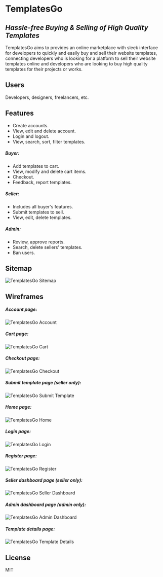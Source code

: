 # TemplatesGo
## _Hassle-free Buying & Selling of High Quality Templates_
TemplatesGo aims to provides an online marketplace with sleek interface for developers to quickly and easily buy and sell their website templates, connecting developers who is looking for a platform to sell their website templates online and developers who are looking to buy high quality templates for their projects or works.

## Users
Developers, designers, freelancers, etc.

## Features
- Create accounts.
- View, edit and delete account.
- Login and logout.
- View, search, sort, filter templates.
##### Buyer:
- Add templates to cart.
- View, modify and delete cart items.
- Checkout.
- Feedback, report templates.
##### Seller:
- Includes all buyer's features.
- Submit templates to sell.
- View, edit, delete templates.
##### Admin:
- Review, approve reports.
- Search, delete sellers' templates.
- Ban users.

## Sitemap
![TemplatesGo Sitemap](https://raw.githubusercontent.com/dunghuynh-teaching/prj301-se1615-05/main/assets/sitemap/TemplatesGo_Sitemap.png?token=GHSAT0AAAAAABMSBDJGSPIIDVOBGPHWVFDAYQGOVZQ)

## Wireframes

##### Account page:
![TemplatesGo Account](https://raw.githubusercontent.com/dunghuynh-teaching/prj301-se1615-05/main/assets/wireframes/TemplatesGo_Account.png?token=GHSAT0AAAAAABMSBDJGQMQJLPHO7LEHHRTEYQGOWGA)

##### Cart page:
![TemplatesGo Cart](https://raw.githubusercontent.com/dunghuynh-teaching/prj301-se1615-05/main/assets/wireframes/TemplatesGo_Cart.png?token=GHSAT0AAAAAABMSBDJG4NFP5FE4ULPHPHKKYQGOPDA)

##### Checkout page:
![TemplatesGo Checkout](https://raw.githubusercontent.com/dunghuynh-teaching/prj301-se1615-05/main/assets/wireframes/TemplatesGo_Checkout.png?token=GHSAT0AAAAAABMSBDJGLMWAZK22D3A4RQUAYQGOPNA)

##### Submit template page (seller only):
![TemplatesGo Submit Template](https://raw.githubusercontent.com/dunghuynh-teaching/prj301-se1615-05/main/assets/wireframes/TemplatesGo_SubmitTemplate.png?token=GHSAT0AAAAAABMSBDJHJOWY4TBDL37MMZK2YQGOPYQ)

##### Home page:
![TemplatesGo Home](https://raw.githubusercontent.com/dunghuynh-teaching/prj301-se1615-05/main/assets/wireframes/TemplatesGo_Home.png?token=GHSAT0AAAAAABMSBDJGTCQ56KUZF6ZUWZQCYQGOQAA)

##### Login page:
![TemplatesGo Login](https://raw.githubusercontent.com/dunghuynh-teaching/prj301-se1615-05/main/assets/wireframes/TemplatesGo_Login.jpg?token=GHSAT0AAAAAABMSBDJG3XJ4LVDFJKOK3PVAYQGOQNA)

##### Register page:
![TemplatesGo Register](https://raw.githubusercontent.com/dunghuynh-teaching/prj301-se1615-05/main/assets/wireframes/TemplatesGo_Register.png?token=GHSAT0AAAAAABMSBDJHYON2UHTM2PIOUQWUYQGOQXQ)

##### Seller dashboard page (seller only):
![TemplatesGo Seller Dashboard](https://raw.githubusercontent.com/dunghuynh-teaching/prj301-se1615-05/main/assets/wireframes/TemplatesGo_SellerDashboard.jpg?token=GHSAT0AAAAAABMSBDJHJXDFJANLVKRTMINIYQGORBA)

##### Admin dashboard page (admin only):
![TemplatesGo Admin Dashboard](https://raw.githubusercontent.com/dunghuynh-teaching/prj301-se1615-05/main/assets/wireframes/TemplatesGo_AdminDashboard.png?token=GHSAT0AAAAAABMSBDJHTDEKKJ3JD36JWD5WYQGORJA)

##### Template details page:
![TemplatesGo Template Details](https://raw.githubusercontent.com/dunghuynh-teaching/prj301-se1615-05/main/assets/wireframes/TemplatesGo_TemplateDetails.jpg?token=GHSAT0AAAAAABMSBDJH6CTIS4L3E3BPZBACYQGORTA)

## License
MIT